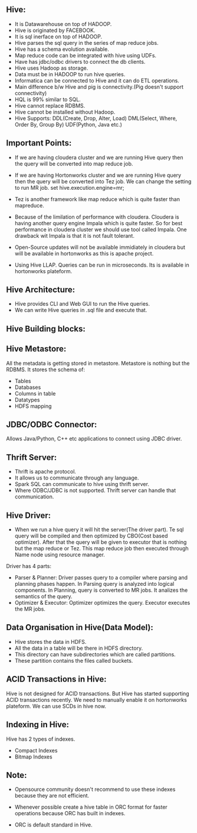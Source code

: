 Hive:
------
- It is Datawarehouse on top of HADOOP.
- Hive is originated by FACEBOOK.
- It is sql inerface on top of HADOOP.
- Hive parses the sql query in the series of map reduce jobs.
- Hive has a schema evolution available.
- Map reduce code can be integrated with hive using UDFs.
- Have has jdbc/odbc drivers to connect the db clients.
- Hive uses Hadoop as storage.
- Data must be in HADOOP to run hive queries.
- Informatica can be connected to Hive and it can do ETL operations.
- Main difference b/w Hive and pig is connectivity.(Pig doesn't support connectivity)
- HQL is 99% similar to SQL.
- Hive cannot replace RDBMS.
- Hive cannot be installed without Hadoop.
- Hive Supports:
    DDL(Create, Drop, Alter, Load)
    DML(Select, Where, Order By, Group By)
    UDF(Python, Java etc.)

Important Points:
----------------
- If we are having cloudera cluster and we are running Hive query then the query will be converted into map reduce job.

- If we are having Hortonworks cluster and we are running Hive query then the query will be converted into Tez job.
  We can change the setting to run MR job.
  set hive.execution.engine=mr;

- Tez is another framework like map reduce which is quite faster than mapreduce.

- Because of the limilation of performance with cloudera. Cloudera is having another query engine Impala which is quite faster. So for best performance in cloudera cluster we should use tool called Impala. One drawback wit Impala is that it is not fault tolerant.

- Open-Source updates will not be available immidiately in cloudera but will be available in hortonworks as this is apache project.

- Using Hive LLAP. Queries can be run in microseconds. Its is available in hortonworks plateform.

Hive Architecture:
----------------------
- Hive provides CLI and Web GUI to run the Hive queries.
- We can write Hive queries in .sql file and execute that.


Hive Building blocks:
--------------------

Hive Metastore:
---------------
All the metadata is getting stored in metastore. Metastore is nothing but the RDBMS. It stores the schema of:
 - Tables
 - Databases
 - Columns in table
 - Datatypes
 - HDFS mapping

JDBC/ODBC Connector:
---------------------
Allows Java/Python, C++ etc applications to connect using JDBC driver.

Thrift Server:
--------------
- Thrift is apache protocol.
- It allows us to communicate through any language.
- Spark SQL can communicate to hive using thrift server. 
- Where ODBC/JDBC is not supported. Thrift server can handle that communication.

Hive Driver:
------------
- When we run a hive query it will hit the server(The driver part). Te sql query will be compiled and then optimized by CBO(Cost based optimizer).
After that the query will be given to executor that is nothing but the map reduce or Tez. This map reduce job then executed through Name node using resource manager.

Driver has 4 parts:
  - Parser & Planner: 
	Driver passes query to a compiler where parsing and planning phases happen.
	In Parsing query is analyzed into logical components.
	In Planning, query is converted to MR jobs.
	It analizes the semantics of the query.
  - Optimizer & Executor:
	Optimizer optimizes the query.
	Executor executes the MR jobs.
	
Data Organisation in Hive(Data Model):
-------------------------------------
- Hive stores the data in HDFS.
- All the data in a table will be there in HDFS directory.
- This directory can have subdirectories which are called partitions.
- These partition contains the files called buckets.

ACID Transactions in Hive:
--------------------------
Hive is not designed for ACID transactions. But Hive has started supporting ACID transactions recently. We need to manually enable it on hortonworks plateform. We can use SCDs in hive now.

Indexing in Hive:
------------------
Hive has 2 types of indexes.
 - Compact Indexes
 - Bitmap Indexes

Note:
----- 
 - Opensource community doesn't recommend to use these indexes because they are not efficient.

 - Whenever possible create a hive table in ORC format for faster operations because ORC has built in indexes.

 - ORC is default standard in Hive.





	



